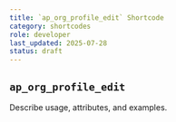 ```yaml
---
title: `ap_org_profile_edit` Shortcode
category: shortcodes
role: developer
last_updated: 2025-07-28
status: draft
---
```


## `ap_org_profile_edit`

Describe usage, attributes, and examples.
